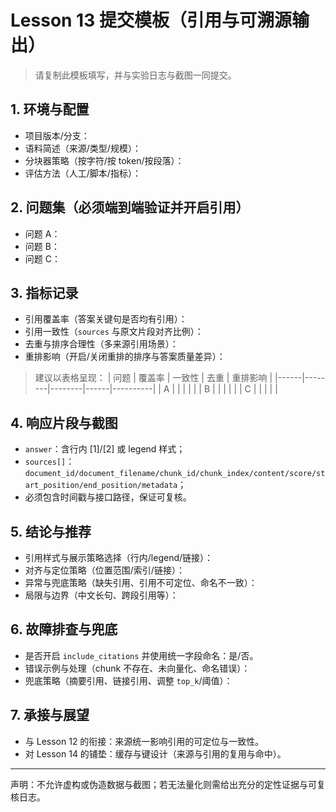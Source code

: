 # Lesson 13 提交模板（引用与可溯源输出）

> 请复制此模板填写，并与实验日志与截图一同提交。

## 1. 环境与配置
- 项目版本/分支：
- 语料简述（来源/类型/规模）：
- 分块器策略（按字符/按 token/按段落）：
- 评估方法（人工/脚本/指标）：

## 2. 问题集（必须端到端验证并开启引用）
- 问题 A：
- 问题 B：
- 问题 C：

## 3. 指标记录
- 引用覆盖率（答案关键句是否均有引用）：
- 引用一致性（`sources` 与原文片段对齐比例）：
- 去重与排序合理性（多来源引用场景）：
- 重排影响（开启/关闭重排的排序与答案质量差异）：

> 建议以表格呈现：
| 问题 | 覆盖率 | 一致性 | 去重 | 重排影响 |
|------|--------|--------|------|----------|
| A    |        |        |      |          |
| B    |        |        |      |          |
| C    |        |        |      |          |

## 4. 响应片段与截图
- `answer`：含行内 [1]/[2] 或 legend 样式；
- `sources[]`：`document_id/document_filename/chunk_id/chunk_index/content/score/start_position/end_position/metadata`；
- 必须包含时间戳与接口路径，保证可复核。

## 5. 结论与推荐
- 引用样式与展示策略选择（行内/legend/链接）：
- 对齐与定位策略（位置范围/索引/链接）：
- 异常与兜底策略（缺失引用、引用不可定位、命名不一致）：
- 局限与边界（中文长句、跨段引用等）：

## 6. 故障排查与兜底
- 是否开启 `include_citations` 并使用统一字段命名：是/否。
- 错误示例与处理（chunk 不存在、未向量化、命名错误）：
- 兜底策略（摘要引用、链接引用、调整 `top_k`/阈值）：

## 7. 承接与展望
- 与 Lesson 12 的衔接：来源统一影响引用的可定位与一致性。
- 对 Lesson 14 的铺垫：缓存与键设计（来源与引用的复用与命中）。

---
声明：不允许虚构或伪造数据与截图；若无法量化则需给出充分的定性证据与可复核日志。